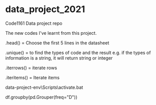 # data_project_2021

Code1161 Data project repo

The new codes I've learnt from this project.

.head() = Choose the first 5 lines in the datasheet

.unique() = to find the types of code and the result e.g. if the types of information is a string, it will return string or integer

.iterrows() = iterate rows

.iteritems() = Iterate items

data-project-env\Scripts\activate.bat

df.groupby(pd.Grouper(freq="D"))
